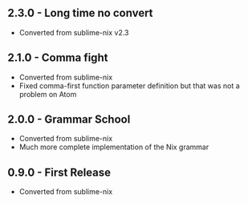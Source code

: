 ## 2.3.0 - Long time no convert

- Converted from sublime-nix v2.3

## 2.1.0 - Comma fight

- Converted from sublime-nix
- Fixed comma-first function parameter definition but that was not a problem on Atom

## 2.0.0 - Grammar School

- Converted from sublime-nix
- Much more complete implementation of the Nix grammar

## 0.9.0 - First Release
* Converted from sublime-nix

